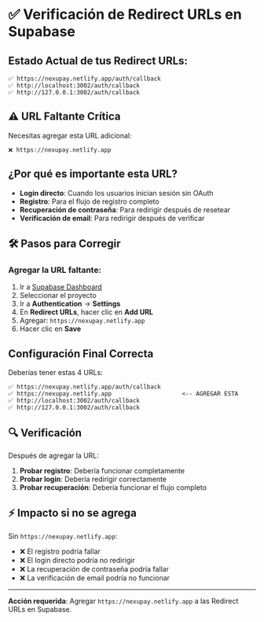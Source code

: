 # ✅ Verificación de Redirect URLs en Supabase

## Estado Actual de tus Redirect URLs:

```
✅ https://nexupay.netlify.app/auth/callback
✅ http://localhost:3002/auth/callback
✅ http://127.0.0.1:3002/auth/callback
```

## ⚠️ URL Faltante Crítica

Necesitas agregar esta URL adicional:

```
❌ https://nexupay.netlify.app
```

## ¿Por qué es importante esta URL?

- **Login directo**: Cuando los usuarios inician sesión sin OAuth
- **Registro**: Para el flujo de registro completo
- **Recuperación de contraseña**: Para redirigir después de resetear
- **Verificación de email**: Para redirigir después de verificar

## 🛠️ Pasos para Corregir

### Agregar la URL faltante:

1. Ir a [Supabase Dashboard](https://app.supabase.com/)
2. Seleccionar el proyecto
3. Ir a **Authentication** → **Settings**
4. En **Redirect URLs**, hacer clic en **Add URL**
5. Agregar: `https://nexupay.netlify.app`
6. Hacer clic en **Save**

## Configuración Final Correcta

Deberías tener estas 4 URLs:

```
✅ https://nexupay.netlify.app/auth/callback
✅ https://nexupay.netlify.app                    <-- AGREGAR ESTA
✅ http://localhost:3002/auth/callback
✅ http://127.0.0.1:3002/auth/callback
```

## 🔍 Verificación

Después de agregar la URL:

1. **Probar registro**: Debería funcionar completamente
2. **Probar login**: Debería redirigir correctamente
3. **Probar recuperación**: Debería funcionar el flujo completo

## ⚡ Impacto si no se agrega

Sin `https://nexupay.netlify.app`:
- ❌ El registro podría fallar
- ❌ El login directo podría no redirigir
- ❌ La recuperación de contraseña podría fallar
- ❌ La verificación de email podría no funcionar

---

**Acción requerida**: Agregar `https://nexupay.netlify.app` a las Redirect URLs en Supabase.